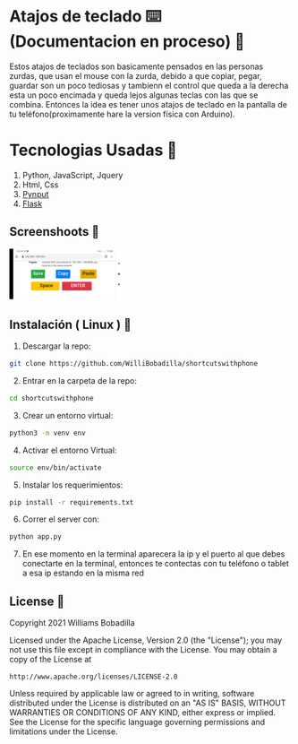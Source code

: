# Atajos de teclado :keyboard: (Documentacion en proceso) :rocket:

Estos atajos de teclados son basicamente pensados en las personas zurdas, que usan el mouse con la zurda, debido a que copiar, pegar, guardar son un poco tediosas y tambíenn el control que queda a la derecha esta un poco encimada y queda lejos algunas teclas con las que se combina. Entonces la idea es tener unos atajos de teclado en la pantalla de tu teléfono(proximamente hare la version física con Arduino).

# Tecnologias Usadas :wrench:

1. Python, JavaScript, Jquery
2. Html, Css
3. [Pynput](https://pynput.readthedocs.io/en/latest/index.html)
4. [Flask](https://flask.palletsprojects.com/en/1.1.x/)

## Screenshoots :iphone:

<p float="left">
<img src="https://github.com/WilliBobadilla/shortcutswithphone/blob/master/screenshoots/1.jpeg"  width="40%" height="25%" />
</p>

## Instalación ( Linux ) :dvd:

1. Descargar la repo:

```bash
git clone https://github.com/WilliBobadilla/shortcutswithphone
```

2. Entrar en la carpeta de la repo:

```bash
cd shortcutswithphone
```

3. Crear un entorno virtual:

```bash
python3 -m venv env
```

4. Activar el entorno Virtual:

```bash
source env/bin/activate
```

5. Instalar los requerimientos:

```bash
pip install -r requirements.txt
```

6. Correr el server con:

```bash
python app.py
```

7. En ese momento en la terminal aparecera la ip y el puerto al que debes conectarte en la terminal,
   entonces te contectas con tu teléfono o tablet a esa ip estando en la misma red

## License :page_facing_up:

Copyright 2021 Williams Bobadilla

Licensed under the Apache License, Version 2.0 (the "License");
you may not use this file except in compliance with the License.
You may obtain a copy of the License at

    http://www.apache.org/licenses/LICENSE-2.0

Unless required by applicable law or agreed to in writing, software
distributed under the License is distributed on an "AS IS" BASIS,
WITHOUT WARRANTIES OR CONDITIONS OF ANY KIND, either express or implied.
See the License for the specific language governing permissions and
limitations under the License.
